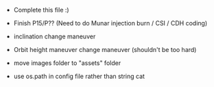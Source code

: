 - Complete this file :)
- Finish P15/P?? (Need to do Munar injection burn / CSI / CDH coding)
- inclination change maneuver
- Orbit height maneuver change maneuver (shouldn't be too hard)

- move images folder to "assets" folder
- use os.path in config file rather than string cat
